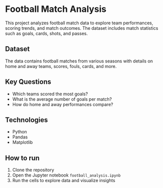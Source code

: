 # Football Match Analysis

This project analyzes football match data to explore team performances, scoring trends, and match outcomes. The dataset includes match statistics such as goals, cards, shots, and passes.

## Dataset
The data contains football matches from various seasons with details on home and away teams, scores, fouls, cards, and more.

## Key Questions
- Which teams scored the most goals?
- What is the average number of goals per match?
- How do home and away performances compare?

## Technologies
- Python
- Pandas
- Matplotlib

## How to run
1. Clone the repository
2. Open the Jupyter notebook `football_analysis.ipynb`
3. Run the cells to explore data and visualize insights
